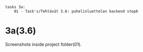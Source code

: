 ```
tasks 3a:
    01 - Task's/Tehtävät 3.6: puhelinluettelon backend step6

```

# 3a(3.6)
Screenshots inside project folder(01).
